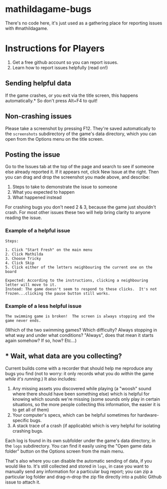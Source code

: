 # mathildagame-bugs
There's no code here, it's just used as a gathering place for reporting issues with #mathildagame.

# Instructions for Players
1. Get a free github account so you can report issues.
2. Learn how to report issues helpfully (read on!)

## Sending helpful data

If the game crashes, or you exit via the title screen, this happens automatically.*  So don't press Alt+F4 to quit!

## Non-crashing issues

Please take a screenshot by pressing F12.  They're saved automatically to the `screenshots` subdirectory of the game's data directory, which you can open from the Options menu on the title screen.

## Posting the issue

Go to the Issues tab at the top of the page and search to see if someone else already reported it.  If it appears not, click New Issue at the right.  Then you can drag and drop the screenshot you made above, and describe:

1. Steps to take to demonstrate the issue to someone
2. What you expected to happen
3. What happened instead

For crashing bugs you don't need 2 & 3, because the game just shouldn't crash.  For most other issues these two will help bring clarity to anyone reading the issue.

### Example of a helpful issue

```
Steps:

1. Click "Start Fresh" on the main menu
2. Click Mathilda
3. Choose Tricky
4. Click Skip
5. Click either of the letters neighbouring the current one on the board

Expected: According to the instructions, clicking a neighbouring letter will move to it.
Instead: The game doesn't seem to respond to these clicks.  It's not frozen...clicking the pause button still works.
```

### Example of a less helpful issue

```
The swimming game is broken!  The screen is always stopping and the game never ends.
```

(Which of the two swimming games?  Which difficulty?  Always stopping in what way and under what conditions?  "Always", does that mean it starts again somehow?  If so, how?  Etc...)

## * Wait, what data are you collecting?

Current builds come with a recorder that should help me reproduce any bugs you find (not to worry: it only records what you do *within* the game *while it's running*.)  It also includes:

1. Any missing assets you discovered while playing (a "woosh" sound where there should have been something else) which is helpful for knowing which sounds we're missing (some sounds only play in certain situations, so the more people collecting this information, the easier it is to get all of them)
2. Your computer's specs, which can be helpful sometimes for hardware-specific bugs.
3. A stack trace of a crash (if applicable) which is very helpful for isolating crashing bugs.

Each log is found in its own subfolder under the game's data directory, in the `logs` subdirectory.  You can find it easily using the "Open game data folder" button on the Options screen from the main menu.

That's also where you can disable the automatic sending of data, if you would like to.  It's still collected and stored in `logs`, in case you want to manually send any information for a particular bug report; you can zip a particular log folder and drag-n-drop the zip file directly into a public Github issue to attach it.
